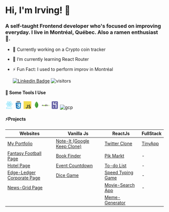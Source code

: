<h1 align= "left"> Hi, I'm Irving! 👋</h1> 


<h3 align= "left">A self-taught Frontend developer who's focused on improving everyday. I live in Montréal, Québec. Also a ramen enthusiast 🍜.</h3>



- 🔭 Currently working on a Crypto coin tracker
- 🌱 I’m currently learning React Router
- ⚡ Fun Fact: I used to perform improv in Montréal


  [![Linkedin Badge](https://img.shields.io/badge/-IrvingH-blue?style=flat&logo=Linkedin&logoColor=white&link=https://www.linkedin.com/in/irving-henriquez/)](https://www.linkedin.com/in/irving-henriquez/)   ![visitors](https://visitor-badge.laobi.icu/badge?page_id=IrvHenri)


<h4>🚀 Some Tools I Use</h4> 

 <p align="left" padding-left="20px">
  <img src="https://raw.githubusercontent.com/devicons/devicon/master/icons/react/react-original-wordmark.svg" alt="react" width="25" height="25" />
<img src="https://raw.githubusercontent.com/devicons/devicon/master/icons/css3/css3-original-wordmark.svg" alt="css3" width="25" height="25" />
<img src="https://raw.githubusercontent.com/devicons/devicon/master/icons/javascript/javascript-original.svg" alt="javascript" width="25" height="25" />
<img src="https://raw.githubusercontent.com/devicons/devicon/master/icons/mongodb/mongodb-original.svg" alt="mongodb" width="25" height="25" />
<img src="https://raw.githubusercontent.com/devicons/devicon/master/icons/nodejs/nodejs-original-wordmark.svg" alt="nodejs" width="25" height="25" />
<img src="https://raw.githubusercontent.com/devicons/devicon/master/icons/heroku/heroku-plain.svg" alt="heroku" width="25" height="25" />
<img src="https://www.vectorlogo.zone/logos/google_cloud/google_cloud-icon.svg" alt="gcp" width="25" height="25" />
</p>




<h4> ⚡Projects </h4>

| Websites | Vanilla Js | ReactJs | FullStack |
| ------------- | ------------- | ------------- | -------------- |
| [My Portfolio](https://github.com/IrvHenri/my_portfolio) |  [Note-It (Google Keep Clone)](https://github.com/IrvHenri/note-it) |   [Twitter Clone](https://github.com/IrvHenri/twitter-clone) |  [TinyApp](https://github.com/IrvHenri/tinyapp)  |
| [Fantasy Football Page](https://github.com/IrvHenri/Fantasy-Football-Page) | [Book Finder](https://github.com/IrvHenri/Book-Finder-App)  | [Pik Markt](https://github.com/IrvHenri/pik-markt) |  -  |
| [Hotel Page](https://github.com/IrvHenri/Hotel-Website) | [Event Countdown](https://github.com/IrvHenri/eventCountdown) |  [To-do List](https://github.com/IrvHenri/to-do-app) | -  |
| [Edge-Ledger Corporate Page](https://github.com/IrvHenri/Edge-Ledger-Website) | [Dice Game](https://github.com/IrvHenri/Dice-App) |  [Speed Typing Game](https://github.com/IrvHenri/speed-typing-game) | - |
| [News-Grid Page](https://github.com/IrvHenri/newsgrid) |  |  [Movie-Search App](https://github.com/IrvHenri/react-movie-search-app) | - |
| |   | [Meme-Generator](https://github.com/IrvHenri/meme-generator)  |   |

<!--


Here are some ideas to get you started:

- 🔭 I’m currently working on ...
- 🌱 I’m currently learning ...
- 👯 I’m looking to collaborate on ...
- 🤔 I’m looking for help with ...
- 💬 Ask me about ...
- 📫 How to reach me: ...
- 😄 Pronouns: ...
- ⚡ Fun fact: ...
-->
